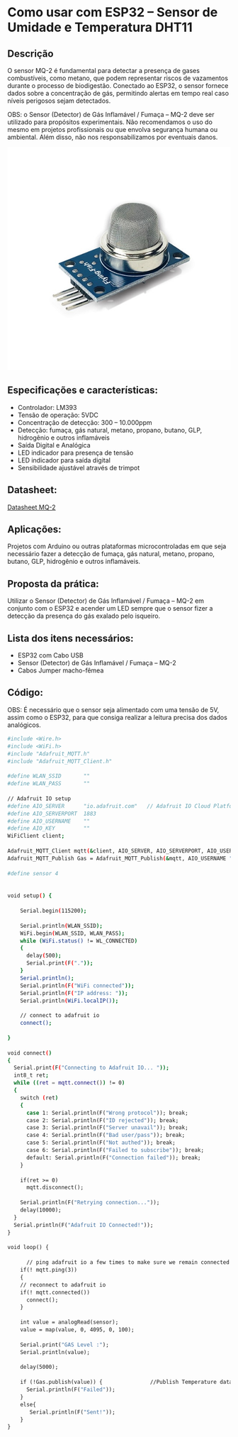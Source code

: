 
# Como usar com ESP32 – Sensor de Umidade e Temperatura DHT11

## Descrição

O sensor MQ-2 é fundamental para detectar a presença de gases combustíveis, como metano, que podem representar riscos de vazamentos durante o processo de biodigestão. Conectado ao ESP32, o sensor fornece dados sobre a concentração de gás, permitindo alertas em tempo real caso níveis perigosos sejam detectados.

OBS: o Sensor (Detector) de Gás Inflamável / Fumaça – MQ-2 deve ser utilizado para propósitos experimentais. Não recomendamos o uso do mesmo em projetos profissionais ou que envolva segurança humana ou ambiental. Além disso, não nos responsabilizamos por eventuais danos.

![SensorMQ2](./mq2.jpg)

## Especificações e características:

 - Controlador: LM393
 - Tensão de operação: 5VDC
 - Concentração de detecção: 300 – 10.000ppm
 - Detecção: fumaça, gás natural, metano, propano, butano, GLP, hidrogênio e outros inflamáveis
 - Saída Digital e Analógica
 - LED indicador para  presença de tensão
 - LED indicador para saída digital
 - Sensibilidade ajustável através de trimpot

## Datasheet:

[Datasheet MQ-2](https://github.com/JulioAmaral007/Biodigestor/blob/main/Sensores/Sensor-MQ2/Datasheet%20MQ2.pdf)

## Aplicações:

Projetos com Arduino ou outras plataformas microcontroladas em que seja necessário fazer a detecção de fumaça, gás natural, metano, propano, butano, GLP, hidrogênio e outros inflamáveis.

## Proposta da prática:

Utilizar o Sensor (Detector) de Gás Inflamável / Fumaça – MQ-2 em conjunto com o ESP32 e acender um LED sempre que o sensor fizer a detecção da presença do gás exalado pelo isqueiro.

## Lista dos itens necessários:

 - ESP32 com Cabo USB
 - Sensor (Detector) de Gás Inflamável / Fumaça – MQ-2
 - Cabos Jumper macho-fêmea

## Código:

OBS: É necessário que o sensor seja alimentado com uma tensão de 5V, assim como o ESP32, para que consiga realizar a leitura precisa dos dados analógicos.

```bash
#include <Wire.h>
#include <WiFi.h>
#include "Adafruit_MQTT.h"
#include "Adafruit_MQTT_Client.h"

#define WLAN_SSID       ""
#define WLAN_PASS       ""

// Adafruit IO setup
#define AIO_SERVER      "io.adafruit.com"   // Adafruit IO Cloud Platform server for IoT
#define AIO_SERVERPORT  1883
#define AIO_USERNAME    ""
#define AIO_KEY         ""
WiFiClient client;

Adafruit_MQTT_Client mqtt(&client, AIO_SERVER, AIO_SERVERPORT, AIO_USERNAME, AIO_KEY);
Adafruit_MQTT_Publish Gas = Adafruit_MQTT_Publish(&mqtt, AIO_USERNAME "/feeds/gas1");

#define sensor 4


void setup() {
    
    Serial.begin(115200);

    Serial.println(WLAN_SSID);
    WiFi.begin(WLAN_SSID, WLAN_PASS);
    while (WiFi.status() != WL_CONNECTED)
    {
      delay(500);
      Serial.print(F("."));
    }
    Serial.println();
    Serial.println(F("WiFi connected"));
    Serial.println(F("IP address: "));
    Serial.println(WiFi.localIP());
 
    // connect to adafruit io
    connect();

}

void connect()
{
  Serial.print(F("Connecting to Adafruit IO... "));
  int8_t ret;
  while ((ret = mqtt.connect()) != 0)
  {
    switch (ret)
    {
      case 1: Serial.println(F("Wrong protocol")); break;
      case 2: Serial.println(F("ID rejected")); break;
      case 3: Serial.println(F("Server unavail")); break;
      case 4: Serial.println(F("Bad user/pass")); break;
      case 5: Serial.println(F("Not authed")); break;
      case 6: Serial.println(F("Failed to subscribe")); break;
      default: Serial.println(F("Connection failed")); break;
    }
 
    if(ret >= 0)
      mqtt.disconnect();
 
    Serial.println(F("Retrying connection..."));
    delay(10000);
  }
  Serial.println(F("Adafruit IO Connected!"));
}

void loop() {
    
      // ping adafruit io a few times to make sure we remain connected
    if(! mqtt.ping(3))
    {
    // reconnect to adafruit io
    if(! mqtt.connected())
      connect();
    }
    
    int value = analogRead(sensor);
    value = map(value, 0, 4095, 0, 100);

    Serial.print("GAS Level :");
    Serial.println(value);

    delay(5000);

    if (!Gas.publish(value)) {               //Publish Temperature data to Adafruit
      Serial.println(F("Failed"));
    }
    else{
       Serial.println(F("Sent!"));
    } 
}
```